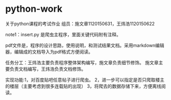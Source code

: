 # python-work
关于python课程的考试作业   组员：施文章1120150631，王炜浩1120150622

note1：insert.py 是爬虫主程序，里面关键代码附有注释。

pdf文件是，程序的设计思路，使用说明，和测试结果文档。采用markdown编辑器，编辑成的文档导入为pdf格式方便阅读。

任务分工：王炜浩主要负责程序整体架构编写，施文章负责细节修饰。
          施文章主要负责文档编写，王炜浩负责文档修饰。
        
        
实现功能:1，对百度贴吧任意帖子进行爬虫。
         2，进一步可以指定是否只爬取楼主的楼层（主要考虑到很多连载贴的出现）
         3，将爬去的数据存储下来，方便离线阅读。
